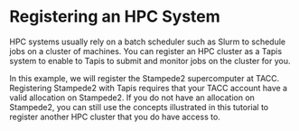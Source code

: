 # Registering an HPC System
HPC systems usually rely on a batch scheduler such as Slurm to schedule jobs on a cluster
of machines. You can register an HPC cluster as a Tapis system to enable to Tapis to 
submit and monitor jobs on the cluster for you.

In this example, we will register the Stampede2 supercomputer at TACC. Registering 
Stampede2 with Tapis requires that your TACC account have a valid allocation on 
Stampede2. If you do not have an allocation on Stampede2, you can still use the concepts
illustrated in this tutorial to register another HPC cluster that you do have access to.

